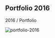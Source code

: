 
Portfolio 2016
---------------------
2016 / Portfolio

![portfolio-2016](https://mir-s3-cdn-cf.behance.net/project_modules/max_1200/1bc49055771277.5992c282f15f0.png) 

